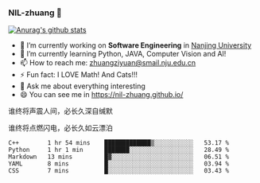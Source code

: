 ### NIL-zhuang 👋

<!--
**NIL-zhuang/NIL-zhuang** is a ✨ _special_ ✨ repository because its `README.md` (this file) appears on your GitHub profile.

Here are some ideas to get you started:

- 🔭 I’m currently working on ...
- 🌱 I’m currently learning ...
- 👯 I’m looking to collaborate on ...
- 🤔 I’m looking for help with ...
- 💬 Ask me about ...
- 📫 How to reach me: ...
- 😄 Pronouns: ...
- ⚡ Fun fact: ...
-->

[![Anurag's github stats](https://github-readme-stats.vercel.app/api?username=NIL-zhuang)](https://github.com/anuraghazra/github-readme-stats)

- 🔭 I’m currently working on **Software Engineering** in [Nanjing University](https://www.nju.edu.cn/)
- 🌱 I’m currently learning Python, JAVA, Computer Vision and AI!
- 📫 How to reach me: zhuangziyuan@smail.nju.edu.cn
- ⚡ Fun fact: I LOVE Math! And Cats!!!
- 💬 Ask me about everything interesting
- 😄 You can see me in https://nil-zhuang.github.io/

谁终将声震人间，必长久深自缄默

谁终将点燃闪电，必长久如云漂泊

<!--START_SECTION:waka-->
```text
C++        1 hr 54 mins    █████████████▒░░░░░░░░░░░   53.17 % 
Python     1 hr 1 min      ███████░░░░░░░░░░░░░░░░░░   28.49 % 
Markdown   13 mins         █▓░░░░░░░░░░░░░░░░░░░░░░░   06.51 % 
YAML       8 mins          █░░░░░░░░░░░░░░░░░░░░░░░░   03.94 % 
CSS        7 mins          █░░░░░░░░░░░░░░░░░░░░░░░░   03.43 % 
```
<!--END_SECTION:waka-->
